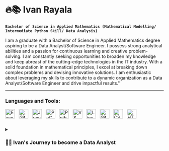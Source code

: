 # 🔥📚 Ivan Rayala
**`Bachelor of Science in Applied Mathematics (Mathematical Modelling/ Intermediate Python Skill/ Data Analysis)`**

I am a graduate with a Bachelor of Science in Applied Mathematics degree aspiring to be a Data Analyst/Software Engineer. I possess strong analytical abilities and a passion for continuous learning and creative problem-solving. I am constantly seeking opportunities to broaden my knowledge and keep abreast of the cutting-edge technologies in the IT industry. With a solid foundation in mathematical principles, I excel at breaking down complex problems and devising innovative solutions. I am enthusiastic about leveraging my skills to contribute to a dynamic organization as a Data Analyst/Software Engineer and drive impactful results."

---

### Languages and Tools:

<img align="left" alt="Excel" width="30px" style="padding-right:10px;" src="https://cdn.icon-icons.com/icons2/2397/PNG/512/microsoft_office_excel_logo_icon_145720.png" />
<img align="left" alt="GitHub" width="30px" style="padding-right:10px;" src="https://github.githubassets.com/images/modules/logos_page/GitHub-Mark.png" />
<img align="left" alt="Jupyter Lab" width="30px" style="padding-right:10px;" src="https://upload.wikimedia.org/wikipedia/commons/thumb/3/38/Jupyter_logo.svg/1200px-Jupyter_logo.svg.png" />
<img align="left" alt="PyCharm" width="30px" style="padding-right:10px;" src="https://storage.caktusgroup.com/media/blog-images/logo.png" />
<img align="left" alt="Python" width="30px" style="padding-right:10px;" src="https://upload.wikimedia.org/wikipedia/commons/thumb/0/0a/Python.svg/1200px-Python.svg.png" />
<img align="left" alt="VS Code" width="30px" style="padding-right:10px;" src="https://code.visualstudio.com/opengraphimg/opengraph-blog.png" />
<img align="left" alt="Linux" width="30px" style="padding-right:10px;" src="https://upload.wikimedia.org/wikipedia/commons/thumb/3/35/Tux.svg/1200px-Tux.svg.png" />
<img align="left" alt="Git" width="30px" style="padding-right:10px;" src="https://blogs.sas.com/content/sasdummy/files/2019/01/gitlogo.png" />
<img align="left" alt="CSS" width="30px" style="padding-right:10px;" src="https://cdn4.iconfinder.com/data/icons/social-media-logos-6/512/121-css3-512.png" />
<img align="left" alt="HTML" width="30px" style="padding-right:10px;" src="https://icons.iconarchive.com/icons/martz90/hex/512/html-5-icon.png"/>

<br />

#

<details>
  <summary><h3>👨‍💻 Ivan's Journey to become a Data Analyst</h3></summary>
 
My journey towards becoming a proficient software engineer and data analyst has been defined by a relentless pursuit of essential knowledge and skills, complemented by the invaluable guidance of my mentor. My academic background includes a Bachelor of Science degree in Applied Mathematics, which has honed my analytical mindset and innate problem-solving abilities. Recognizing Python's paramount importance as the most sought-after programming language in the realms of software engineering and data analysis, I committed myself to attaining an intermediate level of proficiency in Python. Additionally, I have acquired expertise in relevant data cleaning, processing, and modeling libraries. Understanding the pivotal role of Excel in the context of data analysis and visualization, I further diversified my skill set by enrolling in an elective course dedicated to this tool. To foster both personal and professional growth, I undertook comprehensive courses in data analytics and software engineering successfully earning certificates of completion. As a testament to my capabilities, my undergraduate thesis focused on the development of a predictive model for Non-alcoholic Steatohepatitis (NASH) fatty liver disease. This project served as a demonstration of my proficiency in applying advanced statistical techniques to real-world scenarios. Cumulatively, these diverse experiences have established a sturdy foundation for my career as a data analyst or software engineer, equipping me with the requisite competencies and practical knowledge to excel in these dynamic fields.


<!--
**git-ivan-hub/git-ivan-hub** is a ✨ _special_ ✨ repository because its `README.md` (this file) appears on your GitHub profile.

Here are some ideas to get you started:

- 🔭 I’m currently working on ...
- 🌱 I’m currently learning ...
- 👯 I’m looking to collaborate on ...
- 🤔 I’m looking for help with ...
- 💬 Ask me about ...
- 📫 How to reach me: ...
- 😄 Pronouns: ...
- ⚡ Fun fact: ...
-->
